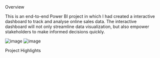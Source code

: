Overview

This is an end-to-end Power BI project in which I had created a interactive dashboard to track and analyse online sales data. The interactive dashboard will not only streamline data visualization, but also empower stakeholders to make informed decisions quickly.

![image](https://github.com/Ajayraj520/Analysis-of-Ecommerce-sales-data-and-creation-of-a-interactive-dashboard-using-Power-BI/assets/150412227/822db98e-00a0-45e8-9936-c3860b24c7db)
![image](https://github.com/Ajayraj520/Analysis-of-Ecommerce-sales-data-and-creation-of-a-interactive-dashboard-using-Power-BI/assets/150412227/d7d4c721-e1a9-44ba-8f8b-a07fe6fc84b9)

Project Highlights
